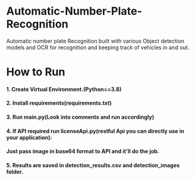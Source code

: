 # Automatic-Number-Plate-Recognition
Automatic number plate Recognition built with various Object detection models and OCR for recognition and keeping track of vehicles in and out.



# How to Run
#### 1. Create Virtual Environment.(Python==3.8)
#### 2. Install requirements(requirements.txt)
#### 3. Run main.py(Look into comments and run accordingly)
#### 4. If API required run licenseApi.py(restful Api you can directly use in your application):
####       Just pass image in base64 format to API and it'll do the job.
#### 5. Results are saved in detection_results.csv and detection_images folder.
